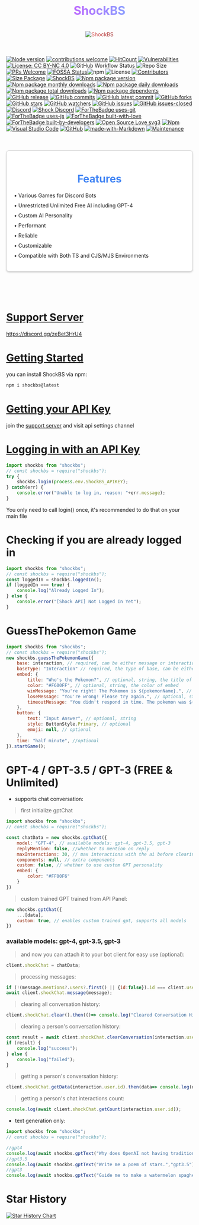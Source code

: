 <h1 style="background: linear-gradient(to right, #FB24FF, #4BE1FF); -webkit-background-clip: text; color: transparent; font-size: 32px; font-weight: bold; padding: 10px; text-align: center;">ShockBS</h1>
<p align="center">
    <span style="display: inline-block; padding: 5px; border-radius: 10px; background: linear-gradient(to right, #f36262, #961e1e); -webkit-background-clip: text; color: transparent;">
        <img src="https://nodei.co/npm/shockbs.png?downloads=true&downloadRank=true&stars=true" alt="ShockBS">
    </span>
</p>
<br/>

[![Node version](https://img.shields.io/node/v/shockbs.svg?style=flat)](https://nodejs.org/download/) [![contributions welcome](https://img.shields.io/badge/contributions-welcome-brightgreen.svg?style=flat)](https://github.com/shockbs/bsshock/issues) [![HitCount](https://hits.dwyl.com/shockbs/bsshock.svg?style=flat-square)](http://hits.dwyl.com/shockbs/bsshock) [![Vulnerabilities](https://snyk.io/test/github/shockbs/bsshock/badge.svg)](https://github.com/shockbs/bsshock) [![License: CC BY-NC 4.0](https://licensebuttons.net/l/by-nc/4.0/80x15.png)](https://creativecommons.org/licenses/by-nc/4.0/) ![GitHub Workflow Status](https://img.shields.io/github/workflow/status/shockbs/bsshock/CI?label=build) ![Repo Size](https://img.shields.io/github/repo-size/shockbs/bsshock) [![PRs Welcome](https://img.shields.io/badge/PRs-welcome-brightgreen.svg?style=flat-square)](https://github.com/shockbs/bsshock) [![FOSSA Status](https://app.fossa.com/api/projects/git%2Bgithub.com%2Fshockbs%2Fbsshock.svg?type=shield)](https://app.fossa.com/projects/git%2Bgithub.com%2Fshockbs%2Fbsshock?ref=badge_shield)![npm](https://img.shields.io/npm/dw/shockbs?style=flat-square) ![License](https://img.shields.io/npm/l/shockbs?style=flat-square) [![Contributors](https://img.shields.io/github/contributors/shockbs/bsshock?style=flat-square)](https://github.com/shockbs/bsshock/graphs/contributors) [![Size Package](https://img.shields.io/github/languages/code-size/shockbs/bsshock?style=flat-square)](https://github.com/shockbs/bsshock) [![ShockBS](https://img.shields.io/badge/ShockBS-2FFFEB)](https://shockbs.is-a.dev) [![Npm package version](https://badgen.net/npm/v/shockbs)](https://npmjs.com/package/shockbs) [![Npm package monthly downloads](https://badgen.net/npm/dm/shockbs)](https://npmjs.ccom/package/shockbs) [![Npm package daily downloads](https://badgen.net/npm/dm/shockbs)](https://npmjs.com/package/shockbs) [![Npm package total downloads](https://badgen.net/npm/dt/shockbs)](https://npmjs.com/package/shockbs) [![Npm package dependents](https://badgen.net/npm/dependents/shockbs)](https://npmjs.com/package/shockbs) [![GitHub release](https://img.shields.io/github/release/shockbs/bsshock.svg)](https://GitHub.com/shockbs/bsshock/releases/) [![GitHub commits](https://badgen.net/github/commits/shockbs/bsshock)](https://GitHub.com/shockbs/bsshock/commit/) [![GitHub latest commit](https://badgen.net/github/last-commit/shockbs/bsshock)](https://GitHub.com/shockbs/bsshock/commit/) [![GitHub forks](https://img.shields.io/github/forks/shockbs/bsshock.svg?style=social&label=Forks&maxAge=2592000)](https://GitHub.com/shockbs/bsshock/network/) [![GitHub stars](https://img.shields.io/github/stars/shockbs/bsshock.svg?style=social&label=Stars&maxAge=2592000)](https://GitHub.com/shockbs/bsshock/stargazers/) [![GitHub watchers](https://img.shields.io/github/watchers/shockbs/bsshock.svg?style=social&label=Watch&maxAge=2592000)](https://GitHub.com/shockbs/bsshock/watchers/) [![GitHub issues](https://img.shields.io/github/issues/shockbs/bsshock.svg)](https://GitHub.com/shockbs/bsshock/issues/) [![GitHub issues-closed](https://img.shields.io/github/issues-closed/shockbs/bsshock.svg)](https://GitHub.com/shockbs/bsshock/issues?q=is%3Aissue+is%3Aclosed) [![Discord](https://badgen.net/badge/icon/discord?icon=discord&label)](https://discord.gg/zeBet3HrU4) [![Shock Discord](https://badgen.net/discord/members/zeBet3HrU4)](https://discord.gg/zeBet3HrU4) [![ForTheBadge uses-git](http://ForTheBadge.com/images/badges/uses-git.svg)](https://GitHub.com/) [![ForTheBadge uses-js](http://ForTheBadge.com/images/badges/uses-js.svg)](https://npmjs.com/package/shockbs) [![ForTheBadge built-with-love](http://ForTheBadge.com/images/badges/built-with-love.svg)](https://GitHub.com/shockbs/) [![ForTheBadge built-by-developers](http://ForTheBadge.com/images/badges/built-by-developers.svg)](https://GitHub.com/shockbs/) [![Open Source Love svg3](https://badges.frapsoft.com/os/v3/open-source.svg?v=103)](https://github.com/shockbs/bsshock/) [![Npm](https://badgen.net/badge/icon/npm?icon=npm&label)](https://npmjs.com/package/shockbs) [![Visual Studio Code](https://img.shields.io/badge/--007ACC?logo=visual%20studio%20code&logoColor=ffffff)](https://code.visualstudio.com/) [![GitHub](https://badgen.net/badge/icon/github?icon=github&label)](https://github.com/shockbs/bsshock) [![made-with-Markdown](https://img.shields.io/badge/Made%20with-Markdown-1f425f.svg)](https://commonmark.org) [![Maintenance](https://img.shields.io/badge/Maintained%3F-yes-green.svg)](https://GitHub.com/shockbs/bsshock/graphs/commit-activity) <br/>
<span style="background-color: #f7f7f7; color: #333; margin: 0; padding: 0;">
<div style="max-width: 600px; margin: 50px auto; padding: 20px; border: 1px solid #ccc; border-radius: 8px; background-color: #fff; box-shadow: 0 2px 4px rgba(0,0,0,0.2);">
    <h1 style="text-align: center; color: #4285F4;">Features</h1>
    <ul style="list-style-type: none; padding: 0;">
        <li style="margin-bottom: 10px;">&#8226; Various Games for Discord Bots</li>
        <li style="margin-bottom: 10px;">&#8226; Unrestricted Unlimited Free AI including GPT-4</li>
        <li style="margin-bottom: 10px;">&#8226; Custom AI Personality</li>
        <li style="margin-bottom: 10px;">&#8226; Performant</li>
        <li style="margin-bottom: 10px;">&#8226; Reliable</li>
        <li style="margin-bottom: 10px;">&#8226; Customizable</li>
        <li style="margin-bottom: 10px;">&#8226; Compatible with Both TS and CJS/MJS Environments</li>
    </ul>
</div>
</span>
<br/>

# [Support Server](https://discord.gg/zeBet3HrU4)
https://discord.gg/zeBet3HrU4
# [Getting Started](https://discord.gg/zeBet3HrU4)
you can install ShockBS via npm:
```bash
npm i shockbs@latest
```
# [Getting your API Key](https://discord.gg/zeBet3HrU4)
join the [support server](https://discord.gg/zeBet3HrU4) and visit api settings channel
# [Logging in with an API Key](https://discord.gg/zeBet3HrU4)
```js
import shockbs from "shockbs";
// const shockbs = require("shockbs");
try {
    shockbs.login(process.env.ShockBS_APIKEY);
} catch(err) {
    console.error("Unable to log in, reason: "+err.message);
}
```
You only need to call login() once, it's recommended to do that on your main file
# Checking if you are already logged in
```js
import shockbs from "shockbs";
// const shockbs = require("shockbs");
const loggedIn = shockbs.loggedIn();
if (loggedIn === true) {
    console.log("Already Logged In");
} else {
    console.error("[Shock API] Not Logged In Yet");
}
```
# GuessThePokemon Game
```js
import shockbs from "shockbs";
// const shockbs = require("shockbs");
new shockbs.guessThePokemonGame({
    base: interaction, // required, can be either message or interaction
    baseType: "Interaction" // required, the type of base, can be either message or interaction, case-insensitive
    embed: {
        title: "Who's the Pokemon?", // optional, string, the title of embed
        color: "#F600FF", // optional, string, the color of embed
        winMessage: "You're right! The Pokemon is ${pokemonName}.", // optional, title when user guessed the correct pokemon name, ${pokemonName} will be replaced with the correct pokemon name
        loseMessage: "You're wrong! Please try again.", // optional, string
        timeoutMessage: "You didn't respond in time. The pokemon was ${pokemonName}." // optional, string, ${pokemonName} will be replaced with the correct pokemon name
    },
    button: {
        text: "Input Answer", // optional, string
        style: ButtonStyle.Primary, // optional
        emoji: null, // optional
    },
    time: "half minute", //optional
}).startGame();
```
# GPT-4 / GPT-3.5 / GPT-3 (FREE & Unlimited)
- supports chat conversation:
> first initialize gptChat
```js
import shockbs from "shockbs";
// const shockbs = require("shockbs");

const chatData = new shockbs.gptChat({
    model: "GPT-4", // available models: gpt-4, gpt-3.5, gpt-3
    replyMention: false, //whether to mention on reply
    maxInteractions: 30, // max interactions with the ai before clearing conversation history
    components: null, // extra components
    custom: false, // whether to use custom GPT personality
    embed: {
        color: "#FF00F6"
    }
})
```
> custom trained GPT trained from API Panel:
```js
new shockbs.gptChat({
    ...[data],
    custom: true, // enables custom trained gpt, supports all models
})
```
### available models: gpt-4, gpt-3.5, gpt-3 
> and now you can attach it to your bot client for easy use (optional):
```js
client.shockChat = chatData;
```
> processing messages:
```js
if (!(message.mentions?.users?.first() || {id:false}).id === client.user.id || !message.content?.length) return;
await client.shockChat.message(message);
```
> clearing all conversation history:
```js
client.shockChat.clear().then(()=> console.log("Cleared Conversation History"));
```
> clearing a person's conversation history:
```js
const result = await client.shockChat.clearConversation(interaction.user.id);
if (result) {
    console.log("success");
} else {
    console.log("failed");
}
```
> getting a person's conversation history:
```js
client.shockChat.getData(interaction.user.id).then(data=> console.log(data));
```
> getting a person's chat interactions count:
```js
console.log(await client.shockChat.getCount(interaction.user.id));
```
- text generation only:
```js
import shockbs from "shockbs";
// const shockbs = require("shockbs");

//gpt4
console.log(await shockbs.gptText("Why does OpenAI not having traditional CEO?","gpt4"));
//gpt3.5
console.log(await shockbs.gptText("Write me a poem of stars.","gpt3.5"));
//gpt3
console.log(await shockbs.gptText("Guide me to make a watermelon spaghetti.","gpt3"));
```

# Star History
<a href="https://star-history.com/#shockbs/bsshock&Date">
 <picture>
   <source media="(prefers-color-scheme: dark)" srcset="https://api.star-history.com/svg?repos=shockbs/bsshock&type=Date&theme=dark" />
   <source media="(prefers-color-scheme: light)" srcset="https://api.star-history.com/svg?repos=shockbs/bsshock&type=Date" />
   <img alt="Star History Chart" src="https://api.star-history.com/svg?repos=shockbs/bsshock&type=Date" />
 </picture>
</a>
